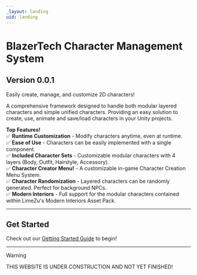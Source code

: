 ```yaml
---
_layout: landing
uid: landing
---
```


# **BlazerTech Character Management System**

## **Version 0.0.1**
Easily create, manage, and customize 2D characters!

A comprehensive framework designed to handle both modular layered characters and simple unified characters. Providing an easy solution to create, use, animate and save/load characters in your Unity projects.


**Top Features!**  
✅ **Runtime Customization** - Modify characters anytime, even at runtime.  
✅ **Ease of Use** - Characters can be easily implemented with a single component.  
✅ **Included Character Sets** - Customizable modular characters with 4 layers (Body, Outfit, Hairstyle, Accessory).  
✅ **Character Creator Menu!** - A customizable in-game Character Creation Menu System.  
✅ **Character Randomization** - Layered characters can be randomly generated. Perfect for background NPCs.  
✅ **Modern Interiors** - Full support for the modular characters contained within LimeZu's Modern Interiors Asset Pack.  

---

## Get Started
Check out our [Getting Started Guide](<xref:basic-concepts>) to begin!

---
        
> [!WARNING]
> THIS WEBSITE IS UNDER CONSTRUCTION AND NOT YET FINISHED!